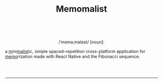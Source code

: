 <h1 align="center">
  <br />
  <strong>Memomalist</strong>
  <br />
  <br />
</h1>

<br />

<p align="center">/ˈmeməˌmələst/ [<em>noun</em>]:

<br />

a <u>m</u>ini<u>malist</u>ic, simple spaced-repetition cross-platform application for <u>memo</u>rization made with React Native and the Fibonacci sequence.

</p>

<br />
<br />

<hr>

<br />
